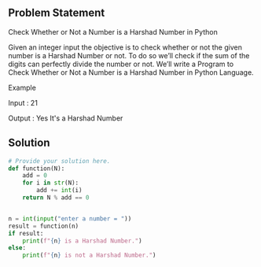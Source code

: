 ## Problem Statement 

Check Whether or Not a Number is a Harshad Number in Python

Given an integer input the objective is to check whether or not the given number is a Harshad Number or not. To do so we’ll check if the sum of the digits can perfectly divide the number or not. We’ll write a Program to Check Whether or Not a Number is a Harshad Number in Python Language.

Example

Input : 21

Output : Yes It's a Harshad Number

## Solution

```python
# Provide your solution here.
def function(N):
    add = 0
    for i in str(N):
        add += int(i)
    return N % add == 0


n = int(input("enter a number = "))
result = function(n)
if result:
    print(f"{n} is a Harshad Number.")
else:
    print(f"{n} is not a Harshad Number.")
